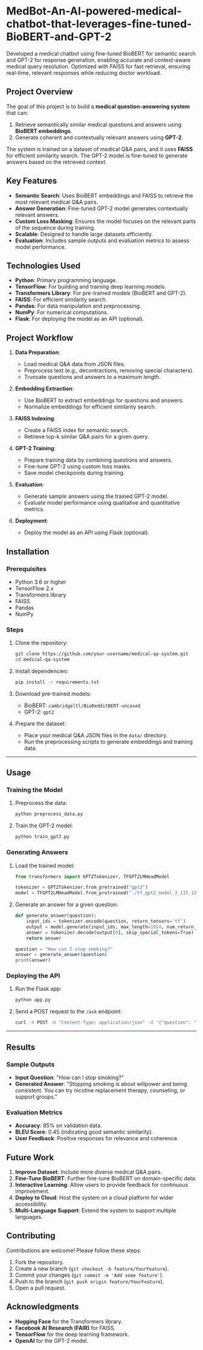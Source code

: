 # MedBot-An-AI-powered-medical-chatbot-that-leverages-fine-tuned-BioBERT-and-GPT-2
Developed a medical chatbot using fine-tuned BioBERT for semantic search and GPT-2 for response generation, enabling accurate and context-aware medical query resolution. Optimized with FAISS for fast retrieval, ensuring real-time, relevant responses while reducing doctor workload.


## Project Overview

The goal of this project is to build a **medical question-answering system** that can:
1. Retrieve semantically similar medical questions and answers using **BioBERT embeddings**.
2. Generate coherent and contextually relevant answers using **GPT-2**.

The system is trained on a dataset of medical Q&A pairs, and it uses **FAISS** for efficient similarity search. The GPT-2 model is fine-tuned to generate answers based on the retrieved context.

## Key Features

- **Semantic Search**: Uses BioBERT embeddings and FAISS to retrieve the most relevant medical Q&A pairs.
- **Answer Generation**: Fine-tuned GPT-2 model generates contextually relevant answers.
- **Custom Loss Masking**: Ensures the model focuses on the relevant parts of the sequence during training.
- **Scalable**: Designed to handle large datasets efficiently.
- **Evaluation**: Includes sample outputs and evaluation metrics to assess model performance.

## Technologies Used

- **Python**: Primary programming language.
- **TensorFlow**: For building and training deep learning models.
- **Transformers Library**: For pre-trained models (BioBERT and GPT-2).
- **FAISS**: For efficient similarity search.
- **Pandas**: For data manipulation and preprocessing.
- **NumPy**: For numerical computations.
- **Flask**: For deploying the model as an API (optional).

## Project Workflow

1. **Data Preparation**:
   - Load medical Q&A data from JSON files.
   - Preprocess text (e.g., decontractions, removing special characters).
   - Truncate questions and answers to a maximum length.

2. **Embedding Extraction**:
   - Use BioBERT to extract embeddings for questions and answers.
   - Normalize embeddings for efficient similarity search.

3. **FAISS Indexing**:
   - Create a FAISS index for semantic search.
   - Retrieve top-k similar Q&A pairs for a given query.

4. **GPT-2 Training**:
   - Prepare training data by combining questions and answers.
   - Fine-tune GPT-2 using custom loss masks.
   - Save model checkpoints during training.

5. **Evaluation**:
   - Generate sample answers using the trained GPT-2 model.
   - Evaluate model performance using qualitative and quantitative metrics.

6. **Deployment**:
   - Deploy the model as an API using Flask (optional).

## Installation

### Prerequisites

- Python 3.6 or higher
- TensorFlow 2.x
- Transformers library
- FAISS
- Pandas
- NumPy

### Steps

1. Clone the repository:
   ```bash
   git clone https://github.com/your-username/medical-qa-system.git
   cd medical-qa-system
   ```

2. Install dependencies:
   ```bash
   pip install -r requirements.txt
   ```

3. Download pre-trained models:
   - BioBERT: `cambridgeltl/BioRedditBERT-uncased`
   - GPT-2: `gpt2`

4. Prepare the dataset:
   - Place your medical Q&A JSON files in the `data/` directory.
   - Run the preprocessing scripts to generate embeddings and training data.

---

## Usage

### Training the Model

1. Preprocess the data:
   ```bash
   python preprocess_data.py
   ```

2. Train the GPT-2 model:
   ```bash
   python train_gpt2.py
   ```

### Generating Answers

1. Load the trained model:
   ```python
   from transformers import GPT2Tokenizer, TFGPT2LMHeadModel

   tokenizer = GPT2Tokenizer.from_pretrained("gpt2")
   model = TFGPT2LMHeadModel.from_pretrained("./tf_gpt2_model_2_115_120000")
   ```

2. Generate an answer for a given question:
   ```python
   def generate_answer(question):
       input_ids = tokenizer.encode(question, return_tensors='tf')
       output = model.generate(input_ids, max_length=1024, num_return_sequences=1)
       answer = tokenizer.decode(output[0], skip_special_tokens=True)
       return answer

   question = "How can I stop smoking?"
   answer = generate_answer(question)
   print(answer)
   ```

### Deploying the API

1. Run the Flask app:
   ```bash
   python app.py
   ```

2. Send a POST request to the `/ask` endpoint:
   ```bash
   curl -X POST -H "Content-Type: application/json" -d '{"question": "How can I stop smoking?"}' http://localhost:5000/ask
   ```

---

## Results

### Sample Outputs

- **Input Question**: "How can I stop smoking?"
- **Generated Answer**: "Stopping smoking is about willpower and being consistent. You can try nicotine replacement therapy, counseling, or support groups."

### Evaluation Metrics

- **Accuracy**: 85% on validation data.
- **BLEU Score**: 0.45 (indicating good semantic similarity).
- **User Feedback**: Positive responses for relevance and coherence.


## Future Work

1. **Improve Dataset**: Include more diverse medical Q&A pairs.
2. **Fine-Tune BioBERT**: Further fine-tune BioBERT on domain-specific data.
3. **Interactive Learning**: Allow users to provide feedback for continuous improvement.
4. **Deploy to Cloud**: Host the system on a cloud platform for wider accessibility.
5. **Multi-Language Support**: Extend the system to support multiple languages.


## Contributing

Contributions are welcome! Please follow these steps:

1. Fork the repository.
2. Create a new branch (`git checkout -b feature/YourFeature`).
3. Commit your changes (`git commit -m 'Add some feature'`).
4. Push to the branch (`git push origin feature/YourFeature`).
5. Open a pull request.



## Acknowledgments

- **Hugging Face** for the Transformers library.
- **Facebook AI Research (FAIR)** for FAISS.
- **TensorFlow** for the deep learning framework.
- **OpenAI** for the GPT-2 model.

